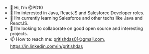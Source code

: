 - 👋 Hi, I’m @PD10
- 👀 I’m interested in Java, ReactJS and Salesforce Developer roles.
- 🌱 I’m currently learning Salesforce and other techs like Java and ReactJS.
- 💞️ I’m looking to collaborate on good open source and interesting projects.
- 📫 How to reach me: pritishdas01@gmail.com, https://in.linkedin.com/in/pritishdas 

<!---
PD10/PD10 is a ✨ special ✨ repository because its `README.md` (this file) appears on your GitHub profile.
You can click the Preview link to take a look at your changes.
--->
